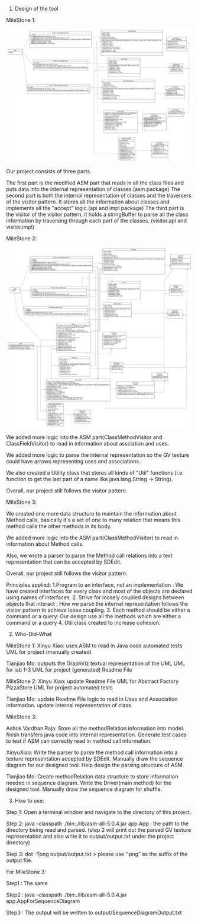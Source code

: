 1. Design of the tool

MileStone 1:

![UML Diagram](/UML/milestone1_manually.png "UML Diagram")

Our project consists of three parts.

The first part is the modified ASM part that reads in all the class files and puts data into the internal representation of classes.(asm package)
The second part is both the internal representation of classes and the traversers of the visitor pattern. It stores all the information about classes and implements all the "accept" logic.(api and impl package)
The third part is the visitor of the visitor pattern, it holds a stringBuffer to parse all the class information by traversing through each part of the classes. (visitor.api and visitor.impl)



MileStone 2:

![UML Diagram](/UML/milestone2_manually.png "UML Diagram")

We added more logic into the ASM part(ClassMethodVisitor and ClassFieldVisitor) to read in information about assciation and uses.

We added more logic to parse the internal representation so the GV texture could have arrows representing uses and associations.

We also created a Utility class that stores all kinds of "Util" functions (i.e. function to get the last part of a name like java.lang.String -> String).

Overall, our project still follows the visitor pattern.


MileStone 3:

We created one more data structure to maintain the information about Method calls, basically it's a set of one to many relation that means this method calls the other methods in its body.

We added more logic into the ASM part(ClassMethodVisitor) to read in information about Method calls. 

Also, we wrote a parser to parse the Method call relations into a text representation that can be accepted by SDEdit.

Overall, our project still follows the visitor pattern.



Principles applied:
1.Program to an interface, not an implementation : We have created interfaces for every class and  most of the objects are declared using names of interfaces.
2. Strive for loosely coupled designs between objects that interact : How we parse the internal representation follows the visitor pattern to achieve loose coupling.
3. Each method should be either a command or a query: Our design use all the methods which are either a command or a query
4. Util class created to increase cohesion.



2. Who-Did-What

MileStone 1:
Xinyu Xiao: uses ASM to read in Java code
			automated tests
			UML for project (manually created)


Tianjiao Mo: outputs the GraphViz textual representation of the UML
			 UML for lab 1-3 
			 UML for project (generated)
			 Readme File
			 
MileStone 2:
Xinyu Xiao: update Readme File
			UML for Abstract Factory PizzaStore
			UML for project
			automated tests

Tianjiao Mo:
			update Readme File
			logic to read in Uses and Association information.
			update internal representation of class.

MileStone 3:

Ashok Vardhan Raja: Store all the methodRelation information into model.
					finish transfers java code into internal representation.
                    Generate test cases to test if ASM can correctly read in method call information.

XinyuXiao: Write the parser to parse the method call information into a texture representation accepted by SDEdit.
           Manually draw the sequence diagram for our designed tool.
           Help design the parsing structure of ASM.

Tianjiao Mo: Create methodRelation data structure to store information needed in sequence diagram.
             Write the Driver(main method) for the designed tool.
             Manually draw the sequence diagram for shuffle.
             


3. How to use:

Step 1: Open a terminal window and navigate to the directory of this project.

Step 2: java -classpath ./bin:./lib/asm-all-5.0.4.jar app.App <Path-to-package>
<Path-to-package> : the path to the directory being read and parsed.
(step 2 will print out the parsed GV texture representation and also write it to output/output.txt under the project directory)

Step 3: dot -Tpng output/output.txt > <output-file-name>
please use “.png” as the suffix of the output file.


For MileStone 3:

Step1 : The same

Step2 : java -classpath ./bin:./lib/asm-all-5.0.4.jar app.AppForSequenceDiagram <Path-to-package> <Path-to-function>

Step3 : The output will be written to output/SequenceDiagramOutput.txt 
